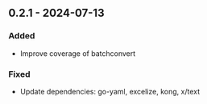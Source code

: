 ## 0.2.1 - 2024-07-13

### Added

* Improve coverage of batchconvert

### Fixed

* Update dependencies: go-yaml, excelize, kong, x/text

